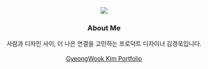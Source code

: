 <div align="center">
<img src="https://capsule-render.vercel.app/api?type=blur&height=350&color=488BFF&text=Gyeong%20Wook,%20Kim&section=header&reversal=true&textBg=false&fontColor=ffffff&fontAlign=50&animation=twinkling&descAlignY=100&fontSize=90" />

<div align="center">
  <h3>About Me</h3>
  사람과 디자인 사이, 더 나은 연결을 고민하는 프로덕트 디자이너 김경욱입니다.  
  <br><br>
  <a href="https://www.behance.net/woook" target="_blank">GyeongWook Kim Portfolio</a>

</div>

<!--
**WookGyeong/WookGyeong** is a ✨ _special_ ✨ repository because its `README.md` (this file) appears on your GitHub profile.

Here are some ideas to get you started:

- 🔭 I’m currently working on ...
- 🌱 I’m currently learning ...
- 👯 I’m looking to collaborate on ...
- 🤔 I’m looking for help with ...
- 💬 Ask me about ...
- 📫 How to reach me: ...
- 😄 Pronouns: ...
- ⚡ Fun fact: ...
-->

